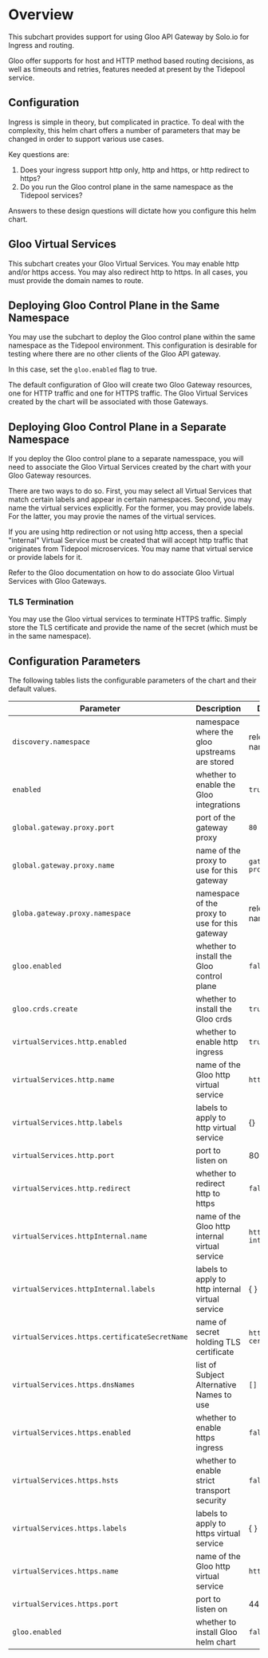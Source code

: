 # Overview
This subchart provides support for using Gloo API Gateway by Solo.io for Ingress and routing.

Gloo offer supports for host and HTTP method based routing decisions, as well as timeouts and retries, features needed
at present by the Tidepool service.

## Configuration
Ingress is simple in theory, but complicated in practice.  To deal with the complexity, this helm chart offers
a number of parameters that may be changed in order to support various use cases. 

Key questions are:
1. Does your ingress support http only, http and https, or http redirect to https?
1. Do you run the Gloo control plane in the same namespace as the Tidepool services?

Answers to these design questions will dictate how you configure this helm chart.

## Gloo Virtual Services
This subchart creates your Gloo Virtual Services.  You may enable http and/or https access.  You may also redirect http to https.  In all cases, you must provide the domain names to route. 

## Deploying Gloo Control Plane in the Same Namespace
You may use the subchart to deploy the Gloo control plane within the same namespace as the Tidepool environment.
This configuration is desirable for testing where there are no other clients of the Gloo API gateway.

In this case, set the `gloo.enabled` flag to true.

The default configuration of Gloo will create two Gloo Gateway resources, one for HTTP traffic and one for HTTPS traffic.  The Gloo Virtual Services created by the chart will be associated with those Gateways.

## Deploying Gloo Control Plane in a Separate Namespace
If you deploy the Gloo control plane to a separate namesspace, you will need to associate the Gloo Virtual Services created by the chart with your Gloo Gateway resources. 

There are two ways to do so.  First, you may select all Virtual Services that match certain labels and appear in certain namespaces.  Second, you may name the virtual services explicitly.  For the former, you may provide labels.  For the latter, you may provie the names of the virtual services. 

If you are using http redirection or not using http access, then a special "internal" Virtual Service must be created that will accept http traffic that originates from Tidepool microservices. You may name that virtual service or provide labels for it.

Refer to the Gloo documentation on how to do associate Gloo Virtual Services with Gloo Gateways.

### TLS Termination

You may use the Gloo virtual services to terminate HTTPS traffic. Simply store the TLS certificate and provide the name of the secret (which must be in the same namespace).

## Configuration Parameters

The following tables lists the configurable parameters of the chart and their default values.


| Parameter                                            | Description                                                                               | Default                             |  
|------------------------------------------------------|-------------------------------------------------------------------------------------------|-------------------------------------|
| `discovery.namespace`                    | namespace where the gloo upstreams are stored                                             |  release namespace                  |
| `enabled`                                | whether to enable the Gloo integrations                                                   | `true`                              |
| `global.gateway.proxy.port`                     | port of the gateway proxy                                                                 | `80`                                |
| `global.gateway.proxy.name`                     | name of the proxy to use for this gateway                                                 | `gateway-proxy`                     |
| `globa.gateway.proxy.namespace`                | namespace of the proxy to use for this gateway                                            | release namespace                   |
| `gloo.enabled`                           | whether to install the Gloo control plane                                                 | `false`                             |
| `gloo.crds.create`                       | whether to install the Gloo crds                                                          | `true`                              |
| `virtualServices.http.enabled`           | whether to enable http ingress                                                            | `true`                              |  
| `virtualServices.http.name`              | name of the Gloo http virtual service                                                     | `http`                              |  
| `virtualServices.http.labels`            | labels to apply to http virtual service                                                   | {}                                  |  
| `virtualServices.http.port`              | port to listen on                                                                         | 80                                  |  
| `virtualServices.http.redirect`          | whether to redirect http to https                                                         | `false`                             |  
| `virtualServices.httpInternal.name`      | name of the Gloo http internal virtual service                                            | `http-internal`                     |  
| `virtualServices.httpInternal.labels`    | labels to apply to http internal virtual service                                          | { }                                 |  
| `virtualServices.https.certificateSecretName` | name of secret holding TLS certificate                                               | `https-certificate`                 |  
| `virtualServices.https.dnsNames`         | list of Subject Alternative Names to use                                                  | `[]`                                |  
| `virtualServices.https.enabled`          | whether to enable https ingress                                                           | `false`                             |  
| `virtualServices.https.hsts`             | whether to enable strict transport security                                               | `false`                             |  
| `virtualServices.https.labels`           | labels to apply to https virtual service                                                  | { }                                 |  
| `virtualServices.https.name`             | name of the Gloo http virtual service                                                     | `http`                              |  
| `virtualServices.https.port`             | port to listen on                                                                         | 443                                 |  
| `gloo.enabled`                           | whether to install Gloo helm chart                                                        | `false`                             |  
